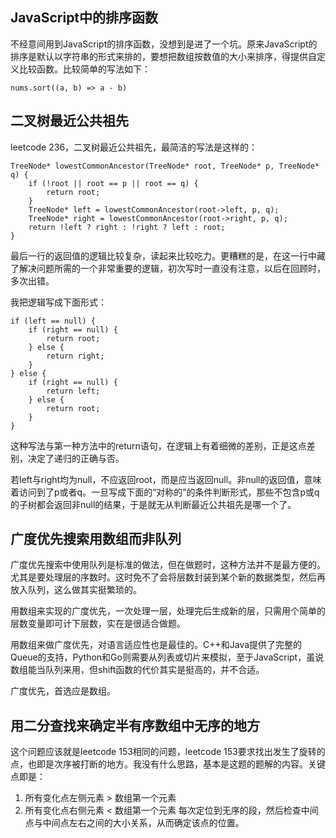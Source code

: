 ## JavaScript中的排序函数
不经意间用到JavaScript的排序函数，没想到是进了一个坑。原来JavaScript的排序是默认以字符串的形式来排的，要想把数组按数值的大小来排序，得提供自定义比较函数。比较简单的写法如下：
```
nums.sort((a, b) => a - b)
```
## 二叉树最近公共祖先
leetcode 236，二叉树最近公共祖先，最简洁的写法是这样的：
```
TreeNode* lowestCommonAncestor(TreeNode* root, TreeNode* p, TreeNode* q) {
    if (!root || root == p || root == q) {
        return root;
    }
    TreeNode* left = lowestCommonAncestor(root->left, p, q);
    TreeNode* right = lowestCommonAncestor(root->right, p, q);
    return !left ? right : !right ? left : root;
}
```
最后一行的返回值的逻辑比较复杂，读起来比较吃力。更糟糕的是，在这一行中藏了解决问题所需的一个非常重要的逻辑，初次写时一直没有注意，以后在回顾时，多次出错。

我把逻辑写成下面形式：
```
if (left == null) {
    if (right == null) {
        return root;
    } else {
        return right;
    }
} else {
    if (right == null) {
        return left;
    } else {
        return root;
    }
}
```
这种写法与第一种方法中的return语句，在逻辑上有着细微的差别，正是这点差别，决定了递归的正确与否。

若left与right均为null，不应返回root，而是应当返回null。非null的返回值，意味着访问到了p或者q。一旦写成下面的“对称的”的条件判断形式，那些不包含p或q的子树都会返回非null的结果，于是就无从判断最近公共祖先是哪一个了。

## 广度优先搜索用数组而非队列
广度优先搜索中使用队列是标准的做法，但在做题时，这种方法并不是最方便的。尤其是要处理层的序数时。这时免不了会将层数封装到某个新的数据类型，然后再放入队列，这么做其实挺繁琐的。

用数组来实现的广度优先，一次处理一层，处理完后生成新的层，只需用个简单的层数变量即可计下层数，实在是很适合做题。

用数组来做广度优先，对语言适应性也是最佳的。C++和Java提供了完整的Queue的支持，Python和Go则需要从列表或切片来模拟，至于JavaScript，虽说数组能当队列来用，但shift函数的代价其实是挺高的，并不合适。

广度优先，首选应是数组。

## 用二分查找来确定半有序数组中无序的地方
这个问题应该就是leetcode 153相同的问题，leetcode 153要求找出发生了旋转的点，也即是次序被打断的地方。我没有什么思路，基本是这题的题解的内容。关键点即是：
1. 所有变化点左侧元素 > 数组第一个元素
2. 所有变化点右侧元素 < 数组第一个元素
每次定位到无序的段，然后检查中间点与中间点左右之间的大小关系，从而确定该点的位置。

